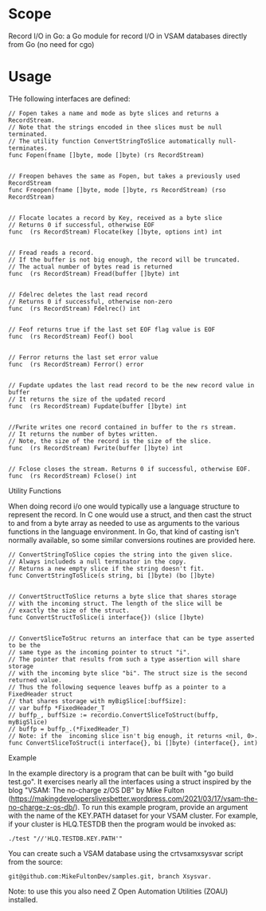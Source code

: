 # Scope
Record I/O in Go: a Go module for record I/O in VSAM databases directly from Go (no need for cgo)

# Usage

THe following interfaces are defined:

```
// Fopen takes a name and mode as byte slices and returns a RecordStream.
// Note that the strings encoded in thee slices must be null terminated.
// The utility function ConvertStringToSlice automatically null-terminates.
func Fopen(fname []byte, mode []byte) (rs RecordStream)


// Freopen behaves the same as Fopen, but takes a previously used RecordStream
func Freopen(fname []byte, mode []byte, rs RecordStream) (rso RecordStream)


// Flocate locates a record by Key, received as a byte slice
// Returns 0 if successful, otherwise EOF
func  (rs RecordStream) Flocate(key []byte, options int) int


// Fread reads a record.
// If the buffer is not big enough, the record will be truncated.
// The actual number of bytes read is returned
func  (rs RecordStream) Fread(buffer []byte) int


// Fdelrec deletes the last read record
// Returns 0 if successful, otherwise non-zero
func  (rs RecordStream) Fdelrec() int


// Feof returns true if the last set EOF flag value is EOF
func  (rs RecordStream) Feof() bool


// Ferror returns the last set error value
func  (rs RecordStream) Ferror() error


// Fupdate updates the last read record to be the new record value in buffer
// It returns the size of the updated record
func  (rs RecordStream) Fupdate(buffer []byte) int


//Fwrite writes one record contained in buffer to the rs stream.
// It returns the number of bytes written.
// Note, the size of the record is the size of the slice.
func  (rs RecordStream) Fwrite(buffer []byte) int


// Fclose closes the stream. Returns 0 if successful, otherwise EOF.
func  (rs RecordStream) Fclose() int

```

Utility Functions

When doing record i/o one would typically use a language structure to represent the record.
In C one would use a struct, and then cast the struct to and from a byte array as needed to
use as arguments to the various functions in the language environment. In Go, that kind of
casting isn't normally available, so some similar conversions routines are provided here.

```
// ConvertStringToSlice copies the string into the given slice.
// Always includeds a null terminator in the copy.
// Returns a new empty slice if the string doesn't fit.
func ConvertStringToSlice(s string, bi []byte) (bo []byte)


// ConvertStructToSlice returns a byte slice that shares storage
// with the incoming struct. The length of the slice will be
// exactly the size of the struct.
func ConvertStructToSlice(i interface{}) (slice []byte)


// ConvertSliceToStruc returns an interface that can be type asserted to be the
// same type as the incoming pointer to struct "i".
// The pointer that results from such a type assertion will share storage
// with the incoming byte slice "bi". The struct size is the second returned value.
// Thus the following sequence leaves buffp as a pointer to a FixedHeader struct
// that shares storage with myBigSlice[:buffSize]:
// var buffp *FixedHeader_T
// buffp_, buffSize := recordio.ConvertSliceToStruct(buffp, myBigSlice)
// buffp = buffp_.(*FixedHeader_T)
// Note: if the  incoming slice isn't big enough, it returns <nil, 0>.
func ConvertSliceToStruct(i interface{}, bi []byte) (interface{}, int)
```


Example

In the example directory is a program that can be built with "go build test.go". It exercises nearly all the interfaces using a struct inspired by the blog "VSAM: The no-charge z/OS DB" by Mike Fulton (https://makingdeveloperslivesbetter.wordpress.com/2021/03/17/vsam-the-no-charge-z-os-db/). To run this example program, provide an argument with the name of the KEY.PATH dataset for your VSAM cluster. For example, if your cluster is HLQ.TESTDB then the program would be invoked as:

```
./test "//'HLQ.TESTDB.KEY.PATH'"
```

You can create such a VSAM database using the crtvsamxsysvar script from the source: 
```
git@github.com:MikeFultonDev/samples.git, branch Xsysvar.

```
Note: to use this you also need Z Open Automation Utilities (ZOAU) installed.
